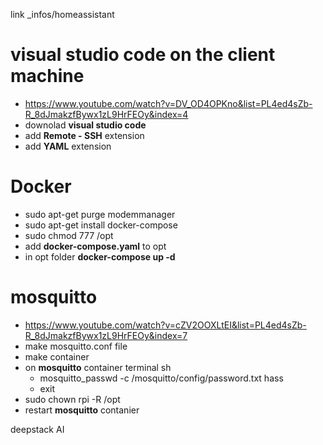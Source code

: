 link _infos/homeassistant

# **visual studio code** on the client machine
  - https://www.youtube.com/watch?v=DV_OD4OPKno&list=PL4ed4sZb-R_8dJmakzfBywx1zL9HrFEOy&index=4
  - downolad **visual studio code**
  - add **Remote - SSH** extension
  - add **YAML** extension
  
# **Docker**
  - sudo apt-get purge modemmanager
  - sudo apt-get install docker-compose
  - sudo chmod 777 /opt
  - add **docker-compose.yaml** to opt
  - in opt folder **docker-compose up -d**

# **mosquitto**
  - https://www.youtube.com/watch?v=cZV2OOXLtEI&list=PL4ed4sZb-R_8dJmakzfBywx1zL9HrFEOy&index=7
  - make mosquitto.conf file
  - make container
  - on **mosquitto** container terminal sh
    - mosquitto_passwd -c /mosquitto/config/password.txt hass
    - exit
  - sudo chown rpi -R /opt
  - restart **mosquitto** contanier



deepstack AI
  
